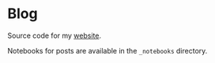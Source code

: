 # Blog

Source code for my [website](https://teddykoker.com).

Notebooks for posts are available in the `_notebooks` directory.